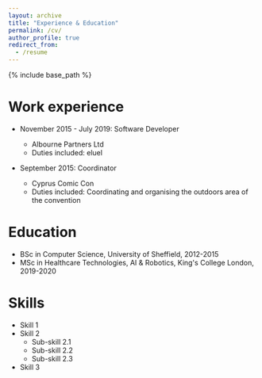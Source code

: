 ```yaml
---
layout: archive
title: "Experience & Education"
permalink: /cv/
author_profile: true
redirect_from:
  - /resume
---
```


{% include base_path %}

Work experience
======
* November 2015 - July 2019: Software Developer
  * Albourne Partners Ltd
  * Duties included: eluel

* September 2015: Coordinator
  * Cyprus Comic Con
  * Duties included: Coordinating and organising the outdoors area of the convention

Education
======
* BSc in Computer Science, University of Sheffield, 2012-2015
* MSc in Healthcare Technologies, AI & Robotics, King's College London, 2019-2020
  
Skills
======
* Skill 1
* Skill 2
  * Sub-skill 2.1
  * Sub-skill 2.2
  * Sub-skill 2.3
* Skill 3

